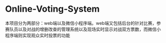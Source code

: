 # Online-Voting-System
本项目分为两部分：web端以及微信小程序端。web端又包括后台的针对比赛，参赛队员以及对战的增删改查的管理系统以及现场实时显示对战双方票数，而微信小程序端则实现观众实时投票的功能